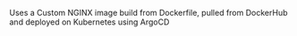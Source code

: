 Uses a Custom NGINX image build from Dockerfile, pulled from DockerHub and deployed on Kubernetes using ArgoCD
